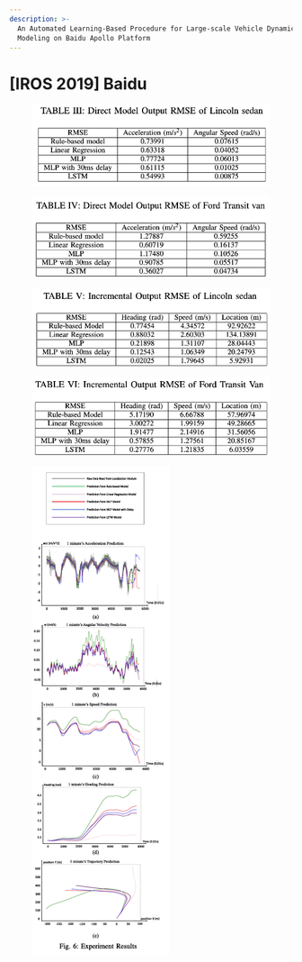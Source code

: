 ```yaml
---
description: >-
  An Automated Learning-Based Procedure for Large-scale Vehicle Dynamics
  Modeling on Baidu Apollo Platform
---
```


# \[IROS 2019] Baidu

<figure><img src="../../.gitbook/assets/image (9).png" alt=""><figcaption></figcaption></figure>

<figure><img src="../../.gitbook/assets/image (10).png" alt=""><figcaption></figcaption></figure>

<figure><img src="../../.gitbook/assets/image (11).png" alt=""><figcaption></figcaption></figure>

<figure><img src="../../.gitbook/assets/image (12).png" alt=""><figcaption></figcaption></figure>

<div data-full-width="true">

<figure><img src="../../.gitbook/assets/image (13).png" alt=""><figcaption></figcaption></figure>

</div>
